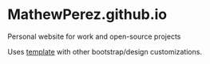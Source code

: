 # MathewPerez.github.io
Personal website for work and open-source projects

Uses [template](https://startbootstrap.com/theme/resume) with other bootstrap/design customizations.
